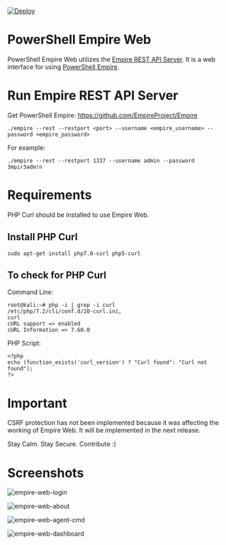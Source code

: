 [![Deploy](https://www.herokucdn.com/deploy/button.svg)](https://heroku.com/deploy?template=https://github.com/interference-security/empire-web)

# PowerShell Empire Web


PowerShell Empire Web utilizes the [Empire REST API Server](https://github.com/EmpireProject/Empire/wiki/RESTful-API). It is a web interface for using [PowerShell Empire](https://github.com/EmpireProject/Empire/).


# Run Empire REST API Server


Get PowerShell Empire: https://github.com/EmpireProject/Empire

```
./empire --rest --restport <port> --username <empire_username> --password <empire_password>
```
For example:
```
./empire --rest --restport 1337 --username admin --password 3mpir3adm!n
```

# Requirements


PHP Curl should be installed to use Empire Web.


## Install PHP Curl

```
sudo apt-get install php7.0-curl php5-curl
```


## To check for PHP Curl

Command Line:
```
root@kali:~# php -i | grep -i curl
/etc/php/7.2/cli/conf.d/20-curl.ini,
curl
cURL support => enabled
cURL Information => 7.60.0
```

PHP Script:
```
<?php
echo (function_exists('curl_version') ? "Curl found": "Curl not found");
?>
```


# Important


CSRF protection has not been implemented because it was affecting the working of Empire Web. It will be implemented in the next release.


Stay Calm. Stay Secure. Contribute :)


# Screenshots


![empire-web-login](https://user-images.githubusercontent.com/5358495/40887141-8e4953a4-6761-11e8-8cd2-57e7a85d7220.png)

![empire-web-about](https://user-images.githubusercontent.com/5358495/40887146-9aef4294-6761-11e8-944d-c773ddec7563.png)

![empire-web-agent-cmd](https://user-images.githubusercontent.com/5358495/40887155-b5143ef4-6761-11e8-997a-438491226548.png)

![empire-web-dashboard](https://user-images.githubusercontent.com/5358495/40887153-ad0d1424-6761-11e8-8697-28f774dcc30f.png)
